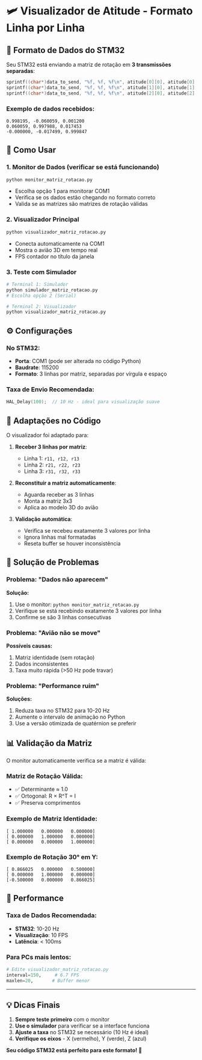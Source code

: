 # 🛩️ Visualizador de Atitude - Formato Linha por Linha

## 📡 Formato de Dados do STM32

Seu STM32 está enviando a matriz de rotação em **3 transmissões separadas**:

```c
sprintf((char*)data_to_send, "%f, %f, %f\n", atitude[0][0], atitude[0][1], atitude[0][2]);
sprintf((char*)data_to_send, "%f, %f, %f\n", atitude[1][0], atitude[1][1], atitude[1][2]);
sprintf((char*)data_to_send, "%f, %f, %f\n", atitude[2][0], atitude[2][1], atitude[2][2]);
```

### Exemplo de dados recebidos:
```
0.998195, -0.060059, 0.001200
0.060059, 0.997988, 0.017453
-0.000000, -0.017499, 0.999847
```

## 🚀 Como Usar

### 1. **Monitor de Dados** (verificar se está funcionando)
```bash
python monitor_matriz_rotacao.py
```
- Escolha opção 1 para monitorar COM1
- Verifica se os dados estão chegando no formato correto
- Valida se as matrizes são matrizes de rotação válidas

### 2. **Visualizador Principal**
```bash
python visualizador_matriz_rotacao.py
```
- Conecta automaticamente na COM1
- Mostra o avião 3D em tempo real
- FPS contador no título da janela

### 3. **Teste com Simulador**
```bash
# Terminal 1: Simulador
python simulador_matriz_rotacao.py
# Escolha opção 2 (Serial)

# Terminal 2: Visualizador  
python visualizador_matriz_rotacao.py
```

## ⚙️ Configurações

### No STM32:
- **Porta**: COM1 (pode ser alterada no código Python)
- **Baudrate**: 115200
- **Formato**: 3 linhas por matriz, separadas por vírgula e espaço

### Taxa de Envio Recomendada:
```c
HAL_Delay(100);  // 10 Hz - ideal para visualização suave
```

## 🔧 Adaptações no Código

O visualizador foi adaptado para:

1. **Receber 3 linhas por matriz**:
   - Linha 1: `r11, r12, r13`
   - Linha 2: `r21, r22, r23`
   - Linha 3: `r31, r32, r33`

2. **Reconstituir a matriz automaticamente**:
   - Aguarda receber as 3 linhas
   - Monta a matriz 3x3
   - Aplica ao modelo 3D do avião

3. **Validação automática**:
   - Verifica se recebeu exatamente 3 valores por linha
   - Ignora linhas mal formatadas
   - Reseta buffer se houver inconsistência

## 🐛 Solução de Problemas

### Problema: "Dados não aparecem"
**Solução:**
1. Use o monitor: `python monitor_matriz_rotacao.py`
2. Verifique se está recebindo exatamente 3 valores por linha
3. Confirme se são 3 linhas consecutivas

### Problema: "Avião não se move"
**Possíveis causas:**
1. Matriz identidade (sem rotação)
2. Dados inconsistentes
3. Taxa muito rápida (>50 Hz pode travar)

### Problema: "Performance ruim"
**Soluções:**
1. Reduza taxa no STM32 para 10-20 Hz
2. Aumente o intervalo de animação no Python
3. Use a versão otimizada de quatérnion se preferir

## 📊 Validação da Matriz

O monitor automaticamente verifica se a matriz é válida:

### Matriz de Rotação Válida:
- ✅ Determinante ≈ 1.0
- ✅ Ortogonal: R × R^T = I
- ✅ Preserva comprimentos

### Exemplo de Matriz Identidade:
```
[ 1.000000   0.000000   0.000000]
[ 0.000000   1.000000   0.000000]
[ 0.000000   0.000000   1.000000]
```

### Exemplo de Rotação 30° em Y:
```
[ 0.866025   0.000000   0.500000]
[ 0.000000   1.000000   0.000000]
[-0.500000   0.000000   0.866025]
```

## 🎯 Performance

### Taxa de Dados Recomendada:
- **STM32**: 10-20 Hz
- **Visualização**: 10 FPS
- **Latência**: < 100ms

### Para PCs mais lentos:
```python
# Edite visualizador_matriz_rotacao.py
interval=150,     # 6.7 FPS
maxlen=20,       # Buffer menor
```

---

## 💡 Dicas Finais

1. **Sempre teste primeiro** com o monitor
2. **Use o simulador** para verificar se a interface funciona
3. **Ajuste a taxa** no STM32 se necessário (10 Hz é ideal)
4. **Verifique os eixos** - X (vermelho), Y (verde), Z (azul)

**Seu código STM32 está perfeito para este formato! 🚀**
